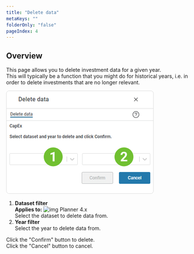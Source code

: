 ```yaml
---
title: "Delete data"
metaKeys: ""
folderOnly: "false"
pageIndex: 4
---
```


## Overview
This page allows you to delete investment data for a given year.<br/>
This will typically be a function that you might do for historical years, i.e. in order to delete investments that are no longer relevant.
<br/>

![](img/capex-delete-data.jpg)

1. **Dataset filter** <br/>
**Applies to:** ![img](https://profitbasedocs.blob.core.windows.net/icons/yes-icon.png) Planner 4.x<br/>
Select the dataset to delete data from.
2. **Year filter** <br/>
Select the year to delete data from.

Click the "Confirm" button to delete.<br/>
Click the "Cancel" button to cancel.

<br/>

